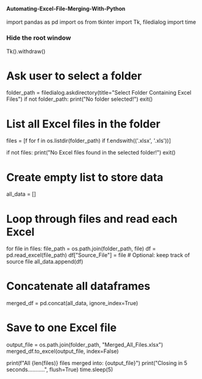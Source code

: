 #### Automating-Excel-File-Merging-With-Python

import pandas as pd
import os
from tkinter import Tk, filedialog
import time

### Hide the root window
Tk().withdraw()

# Ask user to select a folder
folder_path = filedialog.askdirectory(title="Select Folder Containing Excel Files")
if not folder_path:
    print("No folder selected!")
    exit()

# List all Excel files in the folder
files = [f for f in os.listdir(folder_path) if f.endswith(('.xlsx', '.xls'))]

if not files:
    print("No Excel files found in the selected folder!")
    exit()

# Create empty list to store data
all_data = []

# Loop through files and read each Excel
for file in files:
    file_path = os.path.join(folder_path, file)
    df = pd.read_excel(file_path)
    df["Source_File"] = file   # Optional: keep track of source file
    all_data.append(df)

# Concatenate all dataframes
merged_df = pd.concat(all_data, ignore_index=True)

# Save to one Excel file
output_file = os.path.join(folder_path, "Merged_All_Files.xlsx")
merged_df.to_excel(output_file, index=False)

print(f"All {len(files)} files merged into: {output_file}")
print("Closing in 5 seconds...........", flush=True)
time.sleep(5)
